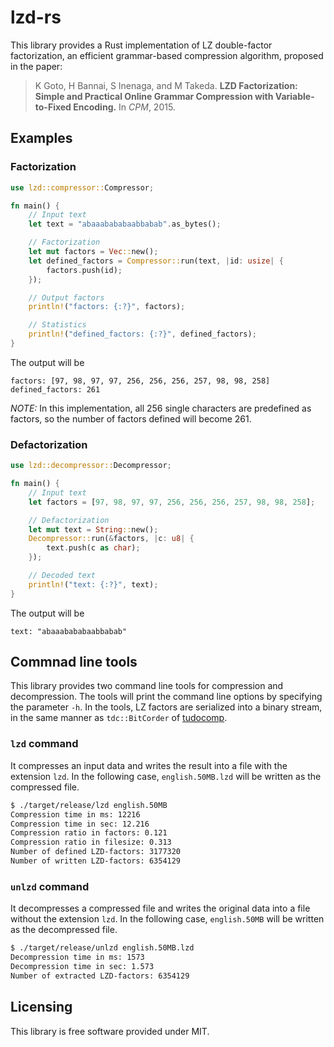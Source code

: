 # lzd-rs
This library provides a Rust implementation of LZ double-factor factorization, an efficient grammar-based compression algorithm, proposed in the paper:

> K Goto, H Bannai, S Inenaga, and M Takeda. **LZD Factorization: Simple and Practical Online Grammar Compression with Variable-to-Fixed Encoding.** In *CPM*, 2015.

## Examples

### Factorization

```rust
use lzd::compressor::Compressor;

fn main() {
    // Input text
    let text = "abaaabababaabbabab".as_bytes();

    // Factorization
    let mut factors = Vec::new();
    let defined_factors = Compressor::run(text, |id: usize| {
        factors.push(id);
    });

    // Output factors
    println!("factors: {:?}", factors);

    // Statistics
    println!("defined_factors: {:?}", defined_factors);
}
```

The output will be

```
factors: [97, 98, 97, 97, 256, 256, 256, 257, 98, 98, 258]
defined_factors: 261
```

*NOTE:* In this implementation, all 256 single characters are predefined as factors, so the number of factors defined will become 261.

### Defactorization

```rust
use lzd::decompressor::Decompressor;

fn main() {
    // Input text
    let factors = [97, 98, 97, 97, 256, 256, 256, 257, 98, 98, 258];

    // Defactorization
    let mut text = String::new();
    Decompressor::run(&factors, |c: u8| {
        text.push(c as char);
    });

    // Decoded text
    println!("text: {:?}", text);
}
```

The output will be

```
text: "abaaabababaabbabab"
```

## Commnad line tools

This library provides two command line tools for compression and decompression. The tools will print the command line options by specifying the parameter `-h`. In the tools, LZ factors are serialized into a binary stream, in the same manner as `tdc::BitCorder` of [tudocomp](https://tudocomp.github.io/).

### `lzd` command

It compresses an input data and writes the result into a file with the extension `lzd`. In the following case, `english.50MB.lzd` will be written as the compressed file.

```sh
$ ./target/release/lzd english.50MB
Compression time in ms: 12216
Compression time in sec: 12.216
Compression ratio in factors: 0.121
Compression ratio in filesize: 0.313
Number of defined LZD-factors: 3177320
Number of written LZD-factors: 6354129
```

### `unlzd` command

It decompresses a compressed file and writes the original data into a file without the extension `lzd`. In the following case, `english.50MB` will be written as the decompressed file.

```sh
$ ./target/release/unlzd english.50MB.lzd
Decompression time in ms: 1573
Decompression time in sec: 1.573
Number of extracted LZD-factors: 6354129
```

## Licensing

This library is free software provided under MIT.
